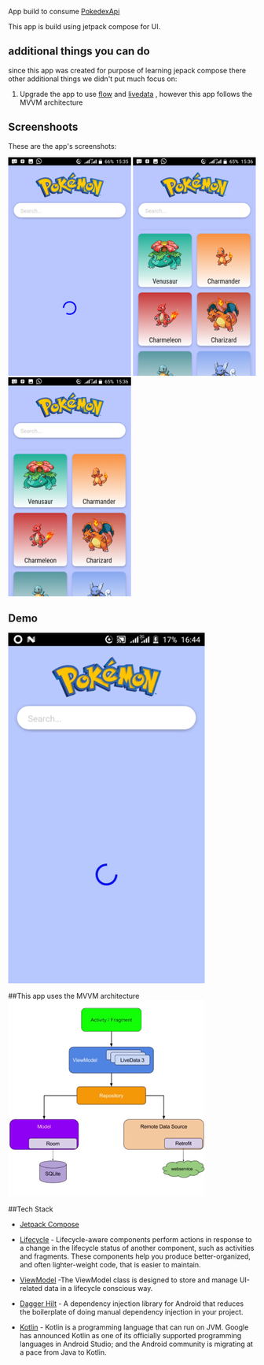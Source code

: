 

App build to consume  [PokedexApi](https://pokeapi.co/api/v2/)

 This app is build using jetpack compose for UI.

## additional things you can do
 since this app was created for purpose of learning jepack compose there other additional things we didn't put much focus on:
1. Upgrade the app to use  [flow](https://developer.android.com/kotlin/flow) and [livedata](https://developer.android.com/topic/libraries/architecture/livedata) , however this app follows the MVVM architecture 




## Screenshoots
These are the app's screenshots:

<img src="screenshoots/Screenshot1.png" width= 250/> <img src="screenshoots/Screenshot2.png" width=250/>
<img src="screenshoots/Screenshot2.png" width=250/> 


## Demo
<img src="demo/gif.gif" width=400 />
 
 
 
 ##This app uses the MVVM architecture 
 <img src="screenshoots/MVVM Architecture.png" width=400/>
 
 
 ##Tech Stack
 
 - [Jetpack Compose]()
 - [Lifecycle](https://developer.android.com/topic/libraries/architecture/lifecycle) - Lifecycle-aware components perform actions in response to a change in the lifecycle status of another component, such as activities and fragments. These components help you produce better-organized, and often lighter-weight code, that is easier to maintain.
 
 - [ViewModel](https://developer.android.com/topic/libraries/architecture/viewmodel) -The ViewModel class is designed to store and manage UI-related data in a lifecycle conscious way.
 
  - [Dagger Hilt](https://developer.android.com/training/dependency-injection/hilt-android) - A dependency injection library for Android that reduces the boilerplate of doing manual dependency injection in your project.
  
  - [Kotlin](https://developer.android.com/kotlin) - Kotlin is a programming language that can run on JVM. Google has announced Kotlin as one of its officially supported programming languages in Android Studio; and the Android community is migrating at a pace from Java to Kotlin.
 
